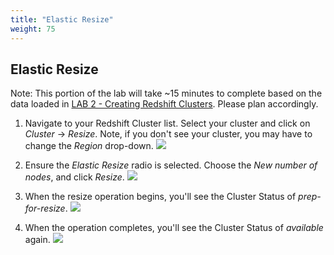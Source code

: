 ```yaml
---
title: "Elastic Resize"
weight: 75
---
```


## Elastic Resize
Note: This portion of the lab will take ~15 minutes to complete based on the data loaded in [LAB 2 - Creating Redshift Clusters](../../lab2).  Please plan accordingly.
1. Navigate to your Redshift Cluster list.  Select your cluster and click on *Cluster* -> *Resize*.  Note, if you don't see your cluster, you may have to change the *Region* drop-down.
![](/images/Resize_0.png)

2. Ensure the *Elastic Resize* radio is selected.  Choose the *New number of nodes*, and click *Resize*.
![](/images/Resize_1.png)

3. When the resize operation begins, you'll see the Cluster Status of *prep-for-resize*.
![](/images/Resize_2.png)

4. When the operation completes, you'll see the Cluster Status of *available* again.
![](/images/Resize_3.png)